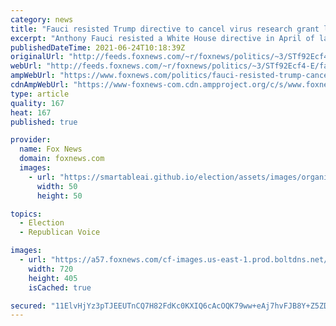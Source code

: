 ```yaml
---
category: news
title: "Fauci resisted Trump directive to cancel virus research grant linked to Wuhan lab: Book"
excerpt: "Anthony Fauci resisted a White House directive in April of last year to cancel a research grant for a nonprofit linked to the Wuhan Institute of Virology, only complying after he learned that former President Donald Trump had explicitly ordered its cancellation, according to an exclusive excerpt from"
publishedDateTime: 2021-06-24T10:18:39Z
originalUrl: "http://feeds.foxnews.com/~r/foxnews/politics/~3/STf92Ecf4-E/fauci-resisted-trump-cancel-virus-research-grant-wuhan-lab"
webUrl: "http://feeds.foxnews.com/~r/foxnews/politics/~3/STf92Ecf4-E/fauci-resisted-trump-cancel-virus-research-grant-wuhan-lab"
ampWebUrl: "https://www.foxnews.com/politics/fauci-resisted-trump-cancel-virus-research-grant-wuhan-lab.amp"
cdnAmpWebUrl: "https://www-foxnews-com.cdn.ampproject.org/c/s/www.foxnews.com/politics/fauci-resisted-trump-cancel-virus-research-grant-wuhan-lab.amp"
type: article
quality: 167
heat: 167
published: true

provider:
  name: Fox News
  domain: foxnews.com
  images:
    - url: "https://smartableai.github.io/election/assets/images/organizations/foxnews.com-50x50.jpg"
      width: 50
      height: 50

topics:
  - Election
  - Republican Voice

images:
  - url: "https://a57.foxnews.com/cf-images.us-east-1.prod.boltdns.net/v1/static/694940094001/a6b6882a-3fe3-451f-afaf-d997c6272a0f/3c86c9b9-8f29-40ed-b50c-c73b6de58ca8/1280x720/match/720/405/image.jpg?ve=1&tl=1"
    width: 720
    height: 405
    isCached: true

secured: "11ElvHjYz3pTJEEUTnCQ7H82FdKc0KXIQ6cAcOQK79ww+eAj7hvFJB8Y+Z5ZDBGDesWrjv/8byUGtVqDn2wfxV8PSayqBEwwxljSjm98LMFNyzH9B5uDX372Ln78Jo5jWF5BGU83tdROMnwaLqYe57R0raNC5EPsJl5eR8vKInWsNEzdbW+fzIfGZZWljhvpT5oH157uAFU5fMwASBM4ZIu7C9E3fx5ns0eQs54z/bX0Ur0CcnBs5v2krz/c6eKOLEGraug52wMvjGv94Sab4EB/y8eoDumqoCFn+b7JL1j36Q1guO+GuxFw/GdoSaku6H7i4D6FZR9v85KYHRdZtCFwet+YWDoNfOUOE7qehuk=;wLe5IvMfAwUPkal1zbqwKQ=="
---
```


